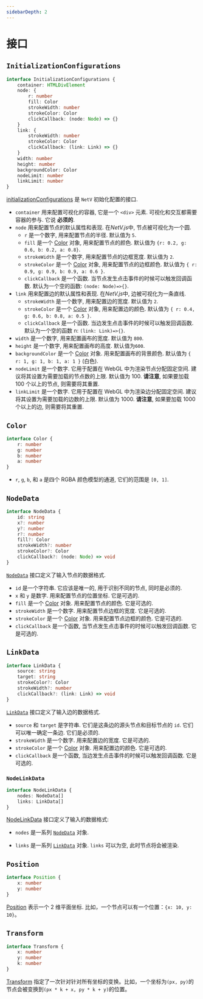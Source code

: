 ```yaml
---
sidebarDepth: 2
---
```


# 接口

## `InitializationConfigurations`

```typescript
interface InitializationConfigurations {
    container: HTMLDivElement
    node: {
        r: number
        fill: Color
        strokeWidth: number
        strokeColor: Color
        clickCallback: (node: Node) => {}
    }
    link: {
        strokeWidth: number
        strokeColor: Color
        clickCallback: (link: Link) => {}
    }
    width: number
    height: number
    backgroundColor: Color
    nodeLimit: number
    linkLimit: number
}
```

[initializationConfigurations](interfaces.html#InitializationConfigurations) 是 `NetV` 初始化配置的接口.

-   `container` 用来配置可视化的容器, 它是一个 `<div>` 元素. 可视化和交互都需要容器的参与. 它说 **必须的**.
-   `node` 用来配置节点的默认属性和表现. 在*NetV.js*中, 节点被可视化为一个圆.
    -   `r` 是一个数字, 用来配置节点的半径. 默认值为 `5`.
    -   `fill` 是一个 [Color](interfaces.html#color) 对象, 用来配置节点的颜色. 默认值为 `{r: 0.2, g: 0.6, b: 0.2, a: 0.8}`.
    -   `strokeWidth` 是一个数字, 用来配置节点的边框宽度. 默认值为 `2`.
    -   `strokeColor` 是一个 [Color](interfaces.html#color) 对象, 用来配置节点的边框颜色. 默认值为 `{ r: 0.9, g: 0.9, b: 0.9, a: 0.6 }`.
    -   `clickCallback` 是一个函数. 当节点发生点击事件的时候可以触发回调函数. 默认为一个空的函数: `(node: Node)=>{}`.
-   `link` 用来配置边的默认属性和表现. 在*NetV.js*中, 边被可视化为一条直线.
    -   `strokeWidth` 是一个数字, 用来配置边的宽度. 默认值为 `2`.
    -   `strokeColor` 是一个 [Color](interfaces.html#color) 对象, 用来配置边的颜色. 默认值为 `{ r: 0.4, g: 0.6, b: 0.8, a: 0.5 }`.
    -   `clickCallback` 是一个函数. 当边发生点击事件的时候可以触发回调函数. 默认为一个空的函数 n: `(link: Link)=>{}`.
-   `width` 是一个数字, 用来配置画布的宽度. 默认值为 `800`.
-   `height` 是一个数字, 用来配置画布的高度. 默认值为`600`.
-   `backgroundColor` 是一个 [Color](interfaces.html#color) 对象. 用来配置画布的背景颜色. 默认值为 `{ r: 1, g: 1, b: 1, a: 1 }` (白色).
-   `nodeLimit` 是一个数字. 它用于配置在 WebGL 中为渲染节点分配固定空间. 建议将其设置为需要加载的节点数的上限. 默认值为 100. **请注意**, 如果要加载 100 个以上的节点, 则需要将其重置.
-   `linkLimit` 是一个数字. 它用于配置在 WebGL 中为渲染边分配固定空间. 建议将其设置为需要加载的边数的上限. 默认值为 1000. **请注意**, 如果要加载 1000 个以上的边, 则需要将其重置.

## `Color`

```typescript
interface Color {
    r: number
    g: number
    b: number
    a: number
}
```

-   `r`, `g`, `b`, 和 `a` 是四个 RGBA 颜色模型的通道, 它们的范围是 `[0, 1]`.

## `NodeData`

```typescript
interface NodeData {
    id: string
    x?: number
    y?: number
    r?: number
    fill?: Color
    strokeWidth?: number
    strokeColor?: Color
    clickCallback?: (node: Node) => void
}
```

[`NodeData`](interfaces.html#nodedata) 接口定义了输入节点的数据格式.

-   `id` 是一个字符串. 它应该是唯一的, 用于识别不同的节点, 同时是必须的.
-   `x` 和 `y` 是数字. 用来配置节点的位置坐标. 它是可选的.
-   `fill` 是一个 [Color](interfaces.html#color) 对象. 用来配置节点的颜色. 它是可选的.
-   `strokeWidth` 是一个数字. 用来配置节点边框的宽度. 它是可选的.
-   `strokeColor` 是一个 [Color](interfaces.html#color) 对象. 用来配置节点边框的颜色. 它是可选的.
-   `clickCallback` 是一个函数, 当节点发生点击事件的时候可以触发回调函数. 它是可选的.

## `LinkData`

```typescript
interface LinkData {
    source: string
    target: string
    strokeColor?: Color
    strokeWidth?: number
    clickCallback?: (link: Link) => void
}
```

[`LinkData`](interfaces.html#linkdata) 接口定义了输入边的数据格式.

-   `source` 和 `target` 是字符串. 它们是这条边的源头节点和目标节点的 `id`. 它们可以唯一确定一条边. 它们是必须的.
-   `strokeWidth` 是一个数字. 用来配置边的宽度. 它是可选的.
-   `strokeColor` 是一个 [Color](interfaces.html#color) 对象. 用来配置边的颜色. 它是可选的.
-   `clickCallback` 是一个函数, 当边发生点击事件的时候可以触发回调函数. 它是可选的.

### `NodeLinkData`

```typescript
interface NodeLinkData {
    nodes: NodeData[]
    links: LinkData[]
}
```

[NodeLinkData](interfaces.html#nodelinkdata) 接口定义了输入的数据格式:

-   `nodes` 是一系列 [`NodeData`](interfaces.html#nodedata) 对象.

-   `links` 是一系列 [`LinkData`](interfaces.html#linkdata) 对象. `links` 可以为空, 此时节点将会被渲染.

## `Position`

```typescript
interface Position {
    x: number
    y: number
}
```

[Position](interfaces.html#position) 表示一个 2 维平面坐标. 比如，一个节点可以有一个位置：`{x: 10, y: 10}`。

## `Transform`

```typescript
interface Transform {
    x: number
    y: number
    k: number
}
```

[Transform](interfaces.html#transform) 指定了一次针对针对所有坐标的变换。比如，一个坐标为`(px, py)`的节点会被变换到`(px * k + x, py * k + y)`的位置。
